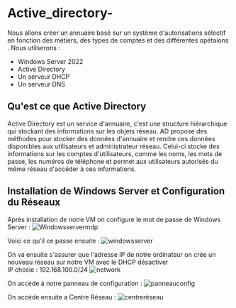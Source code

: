 # Active_directory-
Nous allons créer un annuaire basé sur un système d'autorisations sélectif en fonction des métiers, des types de comptes et des différentes opétaions . Nous utilserons :
- Windows Server 2022
- Active Directory
- Un serveur DHCP
- Un serveur DNS

## Qu'est ce que Active Directory 

Active Directory est un service d'annuaire, c'est une structure hiérarchique qui stockant des informations sur les objets réseau. AD propose des méthodes pour stocker des données d'annuaire et rendre ces données disponibles aux utilisateurs et administrateur réseau. Celui-ci stocke des informations sur les comptes d'utilisateurs, comme les noms, les mots de passe, les numéros de téléphone et permet aux utilisateurs autorisés du même réseau d'accéder à ces informations.

## Installation de Windows Server et Configuration du Réseaux

Après installation de notre VM on configure le mot de passe de Windows Server : 
![Windowsservermdp](https://github.com/alexander-doumec/active_directory-/assets/147488564/1d3dbf6a-1d31-4702-9708-23cfc962faff)

Voici ce qu'il ce passe ensuite : 
![windowsserver](https://github.com/alexander-doumec/active_directory-/assets/147488564/d342f89c-74fd-4535-bb7c-c5a9fe558542)

On va ensuite s'assurer  que l'adresse IP de notre ordinateur on crée un nouveau réseau sur notre VM avec le DHCP désactiver  
IP chosie : 192.168.100.0/24
![network](https://github.com/alexander-doumec/active_directory-/assets/147488564/0467f93d-6d9e-4e05-b285-6f246d42dd6b)

On accéde à notre panneau de configuration : 
![panneauconfig](https://github.com/alexander-doumec/active_directory-/assets/147488564/29530b02-e72d-435a-8e23-89a5f646afdb)

On accéde ensuite a Centre Réseau : 
![centreréseau](https://github.com/alexander-doumec/active_directory-/assets/147488564/7fe8878e-27b2-4abd-9dea-969ded27b436)



